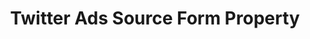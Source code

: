 ---
# -------------------------- #
#     USING THIS TEMPLATE    #
# -------------------------- #

## NEED HELP USING THIS TEMPLATE? SEE:
## https://docs-about-stitch-docs.netlify.com/reference/connect-templates/destination-form-property/
## FOR INSTRUCTIONS & REFERENCE INFO


# -------------------------- #
#        CONTENT TYPE        #
# -------------------------- #

product-type: "connect"
content-type: "api-form"
form-type: "source"
key: "source-form-properties-twitter-ads-object"


# -------------------------- #
#        OBJECT INFO         #
# -------------------------- #

title: "Twitter Ads Source Form Property"
api-type: "platform.twitter-ads"
display-name: "Twitter Ads"

source-type: "saas"
docs-name: "twitter-ads" # This should be whatever integration.name is. Ex: LinkedIn Ads is linkedin-ads

property-description: ""
## Used to create a description for the object that doesn't adhere to the standard in _developers/connect/api/documentation/api-form-properties.html
## See the Heap object for an example


# -------------------------- #
#      OBJECT ATTRIBUTES     #
# -------------------------- #

uses-start-date: true

# Only source-specific attributes need to be listed here.
# The following attributes are considered common,
# and therefore don't need to be listed:
# anchor_time, cron_expression, frequency_in_minutes, image_version, start_date 

object-attributes:
  - name: "account_ids"
    type: "string"
    required: true
    description: |
      "Your {{ form-property.display-name }} account ID. If adding multiple IDs, the list must be comma-delimited. Refer to the [{{ form-property.display-name }} documentation]({{ doc-link | append: "#retrieve-account-id" }}) to retrieve this information."
    value: "<YOUR_ACCOUNT_ID_1>,<YOUR_ACCOUNT_ID_2>"

  - name: "attribution_window"
    type: "string"
    required: false
    description: |
      The number of days of historical records to replicate for each replication job.
    value: "XX"
    
  - name: "country_codes"
    type: "string"
    required: false
    description: |
      The comma-delimited list of ISO 2-letter country codes for targeting and segmenttation.
    value: "US,MX,CA,DE"
    
  - name: "reports"
    type: "array"
    required: false
    description: |
      An array of objects, each object pertaining to a custom report you want to create.
    value: |
      [
         {
              "name": "campaigns_genders_hourly_report",
              "enitity": "CAMPAIGN",
              "segment": "GENDER",
              "granularity": "HOUR"
           },
           {
              "name": "line_items_regions_daily_report",
              "enitity": "LINE_ITEM",
              "segment": "REGIONS",
              "granularity": "DAY"
           }
         ]  
    subattributes:
      - name: "name"
        type: "string"
        required: false
        description: "The name of the custom report you want to create."
      - name: "entity"
        type: "string"
        required: false
        description: "The entity your custom report will source from."
      - name: "segment"
        type: "string"
        required: false
        description: "The specific segment within the entity that the report will replicate data from."
      - name: "granularity"
        type: "string"
        required: false
        description: "The level of detail you want in your custom report."
    
  - name: "with_deleted"
    type: "string"
    required: false
    description: |
      Whether to include logically deleted records, that fall outside of the attribution window, in the results. This value will be `true` or `false`.

    

# -------------------------- #
#       OAUTH PROPERTIES     #
# -------------------------- #

oauth-link: "https://developer.twitter.com/en/docs/basics/authentication/oauth-1-0a"

oauth-description: ""

oauth-attributes:
  - name: "access_token"
    type: "string"
    required: true
    credential: true
    description: |
      The access token of the {{ form-property.display-name }} account being connected to Stitch.
    value: "<ACCESS_TOKEN>"

  - name: "access_token_secret"
    type: "string"
    required: true
    credential: true
    description: |
      The token secret key of the {{ form-property.display-name }} account being connected to Stitch.
    value: "<ACCESS_TOKEN_SECRET>"

  - name: "consumer_key"
    type: "string"
    required: true
    credential: true
    description: |
      Your {{ form-property.display-name }} OAuth application's consumer key. This is obtained when you create an OAuth app with Google.
    value: "<CONSUMER_KEY>"
    
  - name: "consumer_secret"
    type: "string"
    required: true
    credential: true
    description: |
      Your {{ form-property.display-name }} OAuth application's consumer secret. It is obtained when you create an OAuth app with Google.
    value: "<CONSUMER_SECRET>"    
---